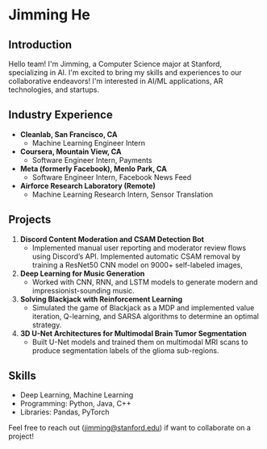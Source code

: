 # Jimming He

## Introduction

Hello team! I'm Jimming, a Computer Science major at Stanford, specializing in AI. I'm excited to bring my skills and experiences to our collaborative endeavors! I'm interested in AI/ML applications, AR technologies, and startups.

## Industry Experience

- **Cleanlab, San Francisco, CA**
  - Machine Learning Engineer Intern
- **Coursera, Mountain View, CA**
  - Software Engineer Intern, Payments
- **Meta (formerly Facebook), Menlo Park, CA**
  - Software Engineer Intern, Facebook News Feed
- **Airforce Research Laboratory (Remote)**
  - Machine Learning Research Intern, Sensor Translation

## Projects

1. **Discord Content Moderation and CSAM Detection Bot**
   - Implemented manual user reporting and moderator review flows using Discord’s API. Implemented automatic CSAM removal by training a ResNet50 CNN model on 9000+ self-labeled images,
2. **Deep Learning for Music Generation**
   - Worked with CNN, RNN, and LSTM models to generate modern and impressionist-sounding music.
3. **Solving Blackjack with Reinforcement Learning**
   - Simulated the game of Blackjack as a MDP and implemented value iteration, Q-learning, and SARSA algorithms to determine an optimal strategy.
4. **3D U-Net Architectures for Multimodal Brain Tumor Segmentation**
   - Built U-Net models and trained them on multimodal MRI scans to produce segmentation labels of the glioma sub-regions.

## Skills

- Deep Learning, Machine Learning
- Programming: Python, Java, C++
- Libraries: Pandas, PyTorch

Feel free to reach out (jimming@stanford.edu) if want to collaborate on a project!
